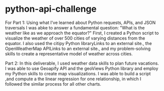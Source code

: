 # python-api-challenge


For Part 1:
Using what I've learned about Python requests, APIs, and JSON traversals I was abke  to answer a fundamental question: "What is the weather like as we approach the equator?" First, I created a Python script to visualize the weather of over 500 cities of varying distances from the equator.  I also used the citipy Python libraryLinks to an external site., the OpenWeatherMap APILinks to an external site., and my problem-solving skills to create a representative model of weather across cities.

Part 2: 
In this deliverable, I used weather data skills to plan future vacations. I was able to use Geoapify API and the geoViews Python library and employ my Python skills to create map visualizations. I was able to build a script ,and compute a the linear regression for one relationship, in which I followed the similar process for all other charts.
